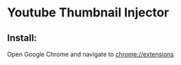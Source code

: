 # Youtube Thumbnail Injector

## Install:
Open Google Chrome and navigate to [chrome://extensions](chrome://extensions)